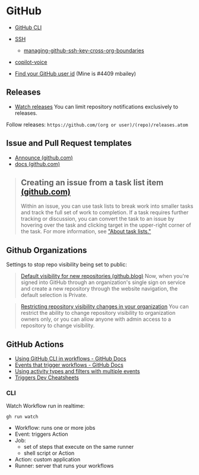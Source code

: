 # GitHub

- [GitHub CLI](cli.md)
- [SSH](ssh.md)
    - [managing-github-ssh-key-cross-org-boundaries](managing-github-ssh-key-cross-org-boundaries.md)
- [copilot-voice](copilot-voice.md)

- [Find your GitHub user id](http://caius.github.io/github_id/#mbailey) (Mine is #4409 mbailey)

## Releases

- [Watch releases](https://github.blog/changelog/2018-11-27-watch-releases/)  You can limit repository notifications exclusively to releases.

Follow releases:  `https://github.com/(org or user)/(repo)/releases.atom`

## Issue and Pull Request templates
- [Announce (github.com)](https://github.blog/2016-02-17-issue-and-pull-request-templates/)
- [docs (github.com)](https://docs.github.com/en/communities/using-templates-to-encourage-useful-issues-and-pull-requests)

> ## Creating an issue from a task list item [(github.com)](https://docs.github.com/en/issues/tracking-your-work-with-issues/creating-an-issue#creating-an-issue-from-a-task-list-item)
> 
> Within an issue, you can use task lists to break work into smaller tasks and
> track the full set of work to completion. If a task requires further tracking or
> discussion, you can convert the task to an issue by hovering over the task and
> clicking target in the upper-right corner of the task. For more information, see ["About
> task lists."](https://docs.github.com/en/issues/tracking-your-work-with-issues/creating-issues/about-task-lists)
> 

## Github Organizations

Settings to stop repo visibility being set to public:

>[Default visibility for new repositories (github.blog)](https://github.blog/changelog/2020-07-10-default-visibility-for-new-repositories/)
> Now, when you're signed into GitHub through an organization's single sign on service and create a new repository through the website navigation, the default selection is Private.

> [Restricting repository visibility changes in your organization](https://docs.github.com/en/organizations/managing-organization-settings/restricting-repository-visibility-changes-in-your-organization)
> You can restrict the ability to change repository visibility to organization owners only, or you can allow anyone with admin access to a repository to change visibility.


## GitHub Actions

- [Using GitHub CLI in workflows - GitHub Docs](https://docs.github.com/en/actions/using-workflows/using-github-cli-in-workflows)
- [Events that trigger workflows - GitHub Docs](https://docs.github.com/en/actions/using-workflows/events-that-trigger-workflows)
- [Using activity types and filters with multiple events](https://docs.github.com/en/actions/using-workflows/workflow-syntax-for-github-actions#using-activity-types-and-filters-with-multiple-events)
- [Triggers  Dev Cheatsheets](https://michaelcurrin.github.io/dev-cheatsheets/cheatsheets/ci-cd/github-actions/triggers.html)

### CLI

Watch Workflow run in realtime:

    gh run watch

- Workflow: runs one or more jobs
- Event:  triggers Action
- Job:
  - set of steps that execute on the same runner
  - shell script or Action
- Action: custom application
- Runner: server that runs your workflows
